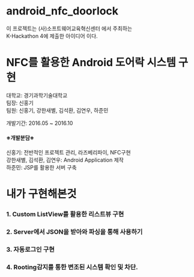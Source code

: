# android_nfc_doorlock

이 프로젝트는 (사)소프트웨어교육혁신센터 에서 주최하는<br>
K-Hackathon 4에 제출한 아이디어 이다.
# NFC를 활용한 Android 도어락 시스템 구현<br>

대학교: 경기과학기술대학교<br>
팀장: 신홍기<br>
팀원: 신홍기, 강한새별, 김석환, 김연우, 하준민<br>

개발기간: 2016.05 ~ 2016.10<br>

<h4>※개발분담※</h4>
신홍기: 전반적인 프로젝트 관리, 라즈베리파이, NFC구현<br>
강한새별, 김석환, 김연우: Android Application 제작<br>
하준민: JSP를 활용한 서버 구축<br>

# 내가 구현해본것
<h3>1. Custom ListView를 활용한 리스트뷰 구현 </h3>
<h3>2. Server에서 JSON을 받아와 파싱을 통해 사용하기</h3>
<h3>3. 자동로그인 구현 </h3>
<h3>4. Rooting감지를 통한 변조된 시스템 확인 및 차단. </h3>
